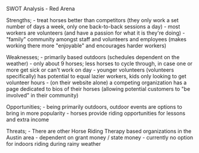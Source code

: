 SWOT Analysis - Red Arena



Strengths;
    - treat horses better than competitors (they only work a set number of days a week, only one back-to-back sessions a day)
    - most workers are volunteers (and have a passion for what it is they're doing)
    - "family" community amongst staff and volunteers and employees (makes working there more "enjoyable" and encourages harder workers)

Weaknesses;
    - primarily based outdoors (schedules dependent on the weather)
    - only about 9 horses; less horses to cycle through, in case one or more get sick or can't work on day
    - younger volunteers (volunteers specifically) has potential to equal lazier workers, kids only looking to get volunteer hours
    - (on their website alone) a competing organization has a page dedicated to bios of their horses (allowing potential customers to "be involved" in their community)


Opportunities;
    - being primarily outdoors, outdoor events are options to bring in more popularity
    - horses provide riding opportunities for lessons and extra income

Threats;
    - There are other Horse Riding Therapy based organizations in the Austin area
    - dependent on grant money / state money
    - currently no option for indoors riding during rainy weather



